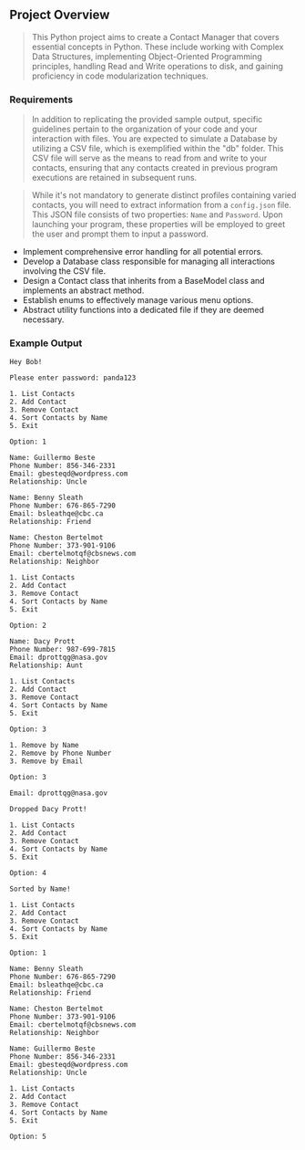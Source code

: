 ## Project Overview

> This Python project aims to create a Contact Manager that covers essential concepts in Python. These include working with Complex Data Structures, implementing Object-Oriented Programming principles, handling Read and Write operations to disk, and gaining proficiency in code modularization techniques.

### Requirements

> In addition to replicating the provided sample output, specific guidelines pertain to the organization of your code and your interaction with files. You are expected to simulate a Database by utilizing a CSV file, which is exemplified within the "db" folder. This CSV file will serve as the means to read from and write to your contacts, ensuring that any contacts created in previous program executions are retained in subsequent runs.

> While it's not mandatory to generate distinct profiles containing varied contacts, you will need to extract information from a `config.json` file. This JSON file consists of two properties: `Name` and `Password`. Upon launching your program, these properties will be employed to greet the user and prompt them to input a password.

- Implement comprehensive error handling for all potential errors.
- Develop a Database class responsible for managing all interactions involving the CSV file.
- Design a Contact class that inherits from a BaseModel class and implements an abstract method.
- Establish enums to effectively manage various menu options.
- Abstract utility functions into a dedicated file if they are deemed necessary.

### Example Output

```
Hey Bob!

Please enter password: panda123

1. List Contacts
2. Add Contact
3. Remove Contact
4. Sort Contacts by Name
5. Exit

Option: 1

Name: Guillermo Beste
Phone Number: 856-346-2331
Email: gbesteqd@wordpress.com
Relationship: Uncle

Name: Benny Sleath
Phone Number: 676-865-7290
Email: bsleathqe@cbc.ca
Relationship: Friend

Name: Cheston Bertelmot
Phone Number: 373-901-9106
Email: cbertelmotqf@cbsnews.com
Relationship: Neighbor

1. List Contacts
2. Add Contact
3. Remove Contact
4. Sort Contacts by Name
5. Exit

Option: 2

Name: Dacy Prott
Phone Number: 987-699-7815
Email: dprottqg@nasa.gov
Relationship: Aunt

1. List Contacts
2. Add Contact
3. Remove Contact
4. Sort Contacts by Name
5. Exit

Option: 3

1. Remove by Name
2. Remove by Phone Number
3. Remove by Email

Option: 3

Email: dprottqg@nasa.gov

Dropped Dacy Prott!

1. List Contacts
2. Add Contact
3. Remove Contact
4. Sort Contacts by Name
5. Exit

Option: 4

Sorted by Name!

1. List Contacts
2. Add Contact
3. Remove Contact
4. Sort Contacts by Name
5. Exit

Option: 1

Name: Benny Sleath
Phone Number: 676-865-7290
Email: bsleathqe@cbc.ca
Relationship: Friend

Name: Cheston Bertelmot
Phone Number: 373-901-9106
Email: cbertelmotqf@cbsnews.com
Relationship: Neighbor

Name: Guillermo Beste
Phone Number: 856-346-2331
Email: gbesteqd@wordpress.com
Relationship: Uncle

1. List Contacts
2. Add Contact
3. Remove Contact
4. Sort Contacts by Name
5. Exit

Option: 5
```
